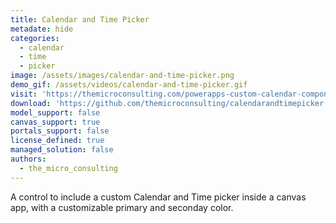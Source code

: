 ```yaml
---
title: Calendar and Time Picker
metadate: hide
categories:
  - calendar
  - time
  - picker
image: /assets/images/calendar-and-time-picker.png
demo_gif: /assets/videos/calendar-and-time-picker.gif
visit: 'https://themicroconsulting.com/powerapps-custom-calendar-component-with-time-picker/'
download: 'https://github.com/themicroconsulting/calendarandtimepicker'
model_support: false
canvas_support: true
portals_support: false
license_defined: true
managed_solution: false
authors:
  - the_micro_consulting
---
```

A control to include a custom Calendar and Time picker inside a canvas app, with a customizable primary and seconday color.
